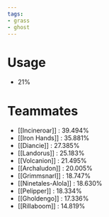 ```yaml
---
tags:
- grass
- ghost
---
```

# Usage
- 21%
# Teammates
- [[Incineroar]] : 39.494%
- [[Iron Hands]] : 35.881%
- [[Diancie]] : 27.385%
- [[Landorus]] : 25.183%
- [[Volcanion]] : 21.495%
- [[Archaludon]] : 20.005%
- [[Grimmsnarl]] : 18.747%
- [[Ninetales-Alola]] : 18.630%
- [[Pelipper]] : 18.334%
- [[Gholdengo]] : 17.336%
- [[Rillaboom]] : 14.819%